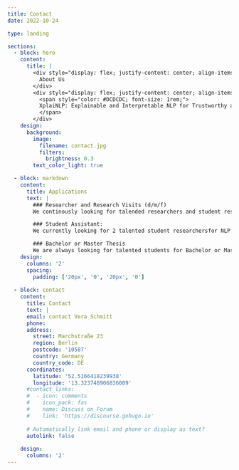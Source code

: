 ```yaml
---
title: Contact
date: 2022-10-24

type: landing

sections:
  - block: hero
    content:
      title: |
        <div style="display: flex; justify-content: center; align-items: center; text-align: center; height: 10vh;">
          About Us
        </div>
        <div style="display: flex; justify-content: center; align-items: center; text-align: center; height: 10vh;">
          <span style="color: #DCDCDC; font-size: 1rem;">
          XplaiNLP: Explainable and Interpretable NLP for Trustworthy and Meaningful Decision Support in High-Stake Domains
          </span>
        </div>
    design:
      background:
        image: 
          filename: contact.jpg
          filters:
            brightness: 0.3
        text_color_light: true

  - block: markdown
    content:
      title: Applications
      text: |
        ### Researcher and Research Visits (d/m/f)
        We continously looking for talended researchers and student researchers and open positions are posted below. We also offer the opportunity doing research stays with us concerning the topics NLP/LLMs/MLLMs, XAI, HCI and legal enquiries. 

        ### Student Assistant:
        We currently looking for 2 talented student researchersfor NLP and XAI tasks - please check the [job opening for XAI](https://www.jobs.tu-berlin.de/en/job-postings/193722) with the deadline of 12.05. to apply and the [job opening for NLP](https://tub.stellenticket.de/en/offers/193727/) application deadline 28.04. for the open positions. Both positions are 80h per month. 

        ### Bachelor or Master Thesis
        We are always looking for talented students for Bachelor or Master Thesis. Please check the [website](https://www.tu.berlin/en/qu/study-and-teaching/theses) for more information.
    design:
      columns: '2'
      spacing:
        padding: ['20px', '0', '20px', '0']
  
  - block: contact
    content:
      title: Contact
      text: |
      email: contact Vera Schmitt
      phone: 
      address:
        street: Marchstraße 23
        region: Berlin
        postcode: '10587'
        country: Germany
        country_code: DE
      coordinates:
        latitude: '52.5166418239938'
        longitude: '13.323748906836089'
      #contact_links:
      #  - icon: comments
      #    icon_pack: fas
      #    name: Discuss on Forum
      #    link: 'https://discourse.gohugo.io'
    
      # Automatically link email and phone or display as text?
      autolink: false
    
    design:
      columns: '2'
---
```

